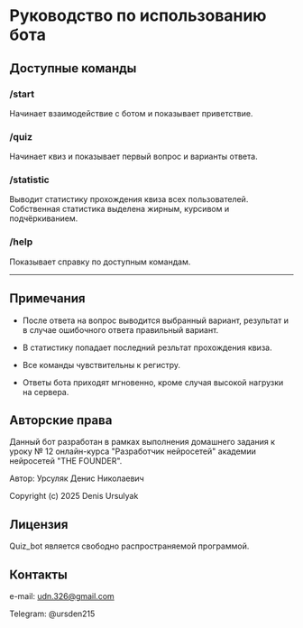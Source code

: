 # Руководство по использованию бота

## Доступные команды

### /start
Начинает взаимодействие с ботом и показывает приветствие.

### /quiz
Начинает квиз и показывает первый вопрос и варианты ответа.

### /statistic
Выводит статистику прохождения квиза всех пользователей. Собственная статистика выделена жирным, курсивом и подчёркиванием.

### /help
Показывает справку по доступным командам.

---

## Примечания
- После ответа на вопрос выводится выбранный вариант, результат и в случае ошибочного ответа правильный вариант.

- В статистику попадает последний резльтат прохождения квиза.

- Все команды чувствительны к регистру.

- Ответы бота приходят мгновенно, кроме случая высокой нагрузки на сервера.

## Авторские права
Данный бот разработан в рамках выполнения домашнего задания к уроку № 12 онлайн-курса "Разработчик нейросетей" академии нейросетей "THE FOUNDER".

Автор: Урсуляк Денис Николаевич

Copyright (c) 2025 Denis Ursulyak

## Лицензия
Quiz_bot является свободно распространяемой программой.

## Контакты
e-mail: udn.326@gmail.com

Telegram: @ursden215